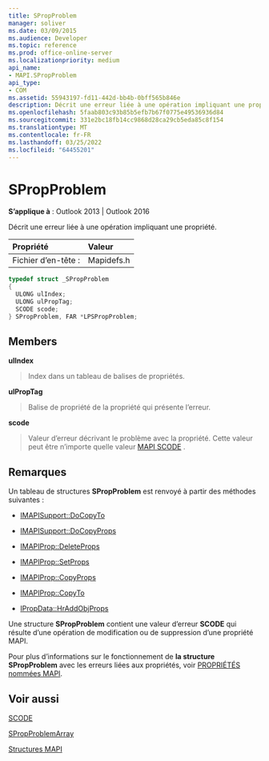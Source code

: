 ```yaml
---
title: SPropProblem
manager: soliver
ms.date: 03/09/2015
ms.audience: Developer
ms.topic: reference
ms.prod: office-online-server
ms.localizationpriority: medium
api_name:
- MAPI.SPropProblem
api_type:
- COM
ms.assetid: 55943197-fd11-442d-bb4b-0bff565b846e
description: Décrit une erreur liée à une opération impliquant une propriété pour Outlook 2013 et Outlook 2016.
ms.openlocfilehash: 5faab803c93b85b5efb7b67f0775e49536936d84
ms.sourcegitcommit: 331e2bc18fb14cc9868d28ca29cb5eda85c8f154
ms.translationtype: MT
ms.contentlocale: fr-FR
ms.lasthandoff: 03/25/2022
ms.locfileid: "64455201"
---
```

# <a name="spropproblem"></a>SPropProblem

  
  
**S’applique à** : Outlook 2013 | Outlook 2016 
  
Décrit une erreur liée à une opération impliquant une propriété.
  
|Propriété |Valeur |
|:-----|:-----|
|Fichier d’en-tête :  <br/> |Mapidefs.h  <br/> |
   
```cpp
typedef struct _SPropProblem
{
  ULONG ulIndex;
  ULONG ulPropTag;
  SCODE scode;
} SPropProblem, FAR *LPSPropProblem;

```

## <a name="members"></a>Members

 **ulIndex**
  
> Index dans un tableau de balises de propriétés.
    
 **ulPropTag**
  
> Balise de propriété de la propriété qui présente l’erreur.
    
 **scode**
  
> Valeur d’erreur décrivant le problème avec la propriété. Cette valeur peut être n’importe quelle valeur [MAPI SCODE](scode.md) . 
    
## <a name="remarks"></a>Remarques

Un tableau de structures **SPropProblem** est renvoyé à partir des méthodes suivantes : 
  
- [IMAPISupport::DoCopyTo](imapisupport-docopyto.md)
    
- [IMAPISupport::DoCopyProps](imapisupport-docopyprops.md)
    
- [IMAPIProp::DeleteProps](imapiprop-deleteprops.md)
    
- [IMAPIProp::SetProps](imapiprop-setprops.md)
    
- [IMAPIProp::CopyProps](imapiprop-copyprops.md)
    
- [IMAPIProp::CopyTo](imapiprop-copyto.md)
    
- [IPropData::HrAddObjProps](ipropdata-hraddobjprops.md)
    
Une structure **SPropProblem** contient une valeur d’erreur **SCODE** qui résulte d’une opération de modification ou de suppression d’une propriété MAPI. 
  
Pour plus d’informations sur le fonctionnement de **la structure SPropProblem** avec les erreurs liées aux propriétés, voir [PROPRIÉTÉS nommées MAPI](mapi-named-properties.md). 
  
## <a name="see-also"></a>Voir aussi



[SCODE](scode.md)
  
[SPropProblemArray](spropproblemarray.md)


[Structures MAPI](mapi-structures.md)

